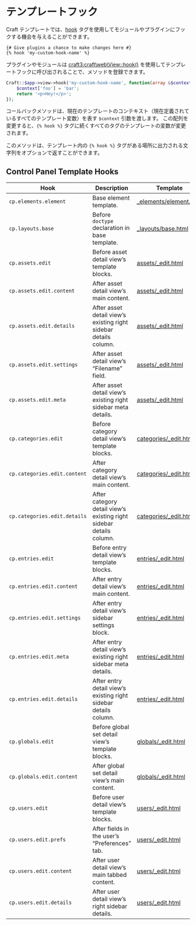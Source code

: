 # テンプレートフック

Craft テンプレートでは、[hook](../dev/tags.md#hook) タグを使用してモジュールやプラグインにフックする機会を与えることができます。

```twig
{# Give plugins a chance to make changes here #}
{% hook 'my-custom-hook-name' %}
```

プラグインやモジュールは <craft3:craft\web\View::hook()> を使用してテンプレートフックに呼び出されることで、メソッドを登録できます。

```php
Craft::$app->view->hook('my-custom-hook-name', function(array &$context) {
    $context['foo'] = 'bar';
    return '<p>Hey!</p>';
});
```

コールバックメソッドは、現在のテンプレートのコンテキスト（現在定義されているすべてのテンプレート変数）を表す `$context` 引数を渡します。 この配列を変更すると、`{% hook %}` タグに続くすべてのタグのテンプレートの変数が変更されます。

このメソッドは、テンプレート内の `{% hook %}` タグがある場所に出力される文字列をオプションで返すことができます。

## Control Panel Template Hooks

| Hook                         | Description                                                         | Template                                                                                                   |
| ---------------------------- | ------------------------------------------------------------------- | ---------------------------------------------------------------------------------------------------------- |
| `cp.elements.element`        | Base element template.                                              | [_elements/element.html](https://github.com/craftcms/cms/blob/main/src/templates/_elements/element.html)   |
| `cp.layouts.base`            | Before `doctype` declaration in base template.                      | [_layouts/base.html](https://github.com/craftcms/cms/blob/main/src/templates/_layouts/base.html)           |
| `cp.assets.edit`             | Before asset detail view’s template blocks.                         | [assets/_edit.html](https://github.com/craftcms/cms/blob/main/src/templates/assets/_edit.html)             |
| `cp.assets.edit.content`     | After asset detail view’s main content.                             | [assets/_edit.html](https://github.com/craftcms/cms/blob/main/src/templates/assets/_edit.html)             |
| `cp.assets.edit.details`     | After asset detail view’s existing right sidebar details column.    | [assets/_edit.html](https://github.com/craftcms/cms/blob/main/src/templates/assets/_edit.html)             |
| `cp.assets.edit.settings`    | After asset detail view’s “Filename” field.                         | [assets/_edit.html](https://github.com/craftcms/cms/blob/main/src/templates/assets/_edit.html)             |
| `cp.assets.edit.meta`        | After asset detail view’s existing right sidebar meta details.      | [assets/_edit.html](https://github.com/craftcms/cms/blob/main/src/templates/assets/_edit.html)             |
| `cp.categories.edit`         | Before category detail view’s template blocks.                      | [categories/_edit.html](https://github.com/craftcms/cms/blob/main/src/templates/categories/_edit.html)     |
| `cp.categories.edit.content` | After category detail view’s main content.                          | [categories/_edit.html](https://github.com/craftcms/cms/blob/main/src/templates/categories/_edit.html)     |
| `cp.categories.edit.details` | After category detail view’s existing right sidebar details column. | [categories/_edit.html](https://github.com/craftcms/cms/blob/main/src/templates/categories/_edit.html)     |
| `cp.entries.edit`            | Before entry detail view’s template blocks.                         | [entries/_edit.html](https://github.com/craftcms/cms/blob/main/src/templates/entries/_edit.html)           |
| `cp.entries.edit.content`    | After entry detail view’s main content.                             | [entries/_edit.html](https://github.com/craftcms/cms/blob/main/src/templates/entries/_edit.html)           |
| `cp.entries.edit.settings`   | After entry detail view’s sidebar settings block.                   | [entries/_edit.html](https://github.com/craftcms/cms/blob/main/src/templates/entries/_edit.html)           |
| `cp.entries.edit.meta`       | After entry detail view’s existing right sidebar meta details.      | [entries/_edit.html](https://github.com/craftcms/cms/blob/main/src/templates/entries/_edit.html)           |
| `cp.entries.edit.details`    | After entry detail view’s existing right sidebar details column.    | [entries/_edit.html](https://github.com/craftcms/cms/blob/main/src/templates/entries/_edit.html)           |
| `cp.globals.edit`            | Before global set detail view’s template blocks.                    | [globals/_edit.html](https://github.com/craftcms/cms/blob/main/src/templates/globals/_edit.html)           |
| `cp.globals.edit.content`    | After global set detail view’s main content.                        | [globals/_edit.html](https://github.com/craftcms/cms/blob/main/src/templates/globals/_edit.html)           |
| `cp.users.edit`              | Before user detail view’s template blocks.                          | [users/_edit.html](https://github.com/craftcms/cms/blob/main/src/templates/users/_edit.html)               |
| `cp.users.edit.prefs`        | After fields in the user’s “Preferences” tab.                       | [users/_edit.html](https://github.com/craftcms/cms/blob/main/src/templates/users/_edit.html)               |
| `cp.users.edit.content`      | After user detail view’s main tabbed content.                       | [users/_edit.html](https://github.com/craftcms/cms/blob/main/src/templates/users/_edit.html)               |
| `cp.users.edit.details`      | After user detail view’s right sidebar details.                     | [users/_edit.html](https://github.com/craftcms/cms/blob/main/src/templates/users/_edit.html)               |

